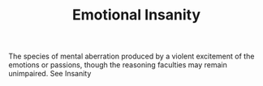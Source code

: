 ---
title: Emotional Insanity
letter: E
permalink: "/definitions/bld-emotional-insanity.html"
body: The species of mental aberration produced by a violent excitement of the emotions
  or passions, though the reasoning faculties may remain unimpaired. See Insanity
published_at: '2018-07-07'
source: Black's Law Dictionary 2nd Ed (1910)
layout: post
---